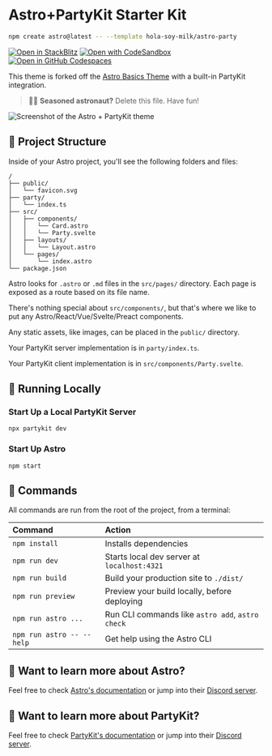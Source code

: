 # Astro+PartyKit Starter Kit

```sh
npm create astro@latest -- --template hola-soy-milk/astro-party
```

[![Open in StackBlitz](https://developer.stackblitz.com/img/open_in_stackblitz.svg)](https://stackblitz.com/github/hola-soy-milk/astro-party)
[![Open with CodeSandbox](https://assets.codesandbox.io/github/button-edit-lime.svg)](https://codesandbox.io/p/sandbox/github/hola-soy-milk/astro-party)
[![Open in GitHub Codespaces](https://github.com/codespaces/badge.svg)](https://codespaces.new/hola-soy-milk/astro-party?devcontainer_path=.devcontainer/basics/devcontainer.json)

This theme is forked off the [Astro Basics Theme](https://github.com/withastro/astro/tree/latest/examples/basics) with a built-in PartyKit integration.

> 🧑‍🚀 **Seasoned astronaut?** Delete this file. Have fun!

![Screenshot of the Astro + PartyKit theme](https://github.com/hola-soy-milk/astro-party/assets/656318/ded71bbc-5567-4a10-8259-4dbdeb9f6c6c)



## 🚀 Project Structure

Inside of your Astro project, you'll see the following folders and files:

```text
/
├── public/
│   └── favicon.svg
├── party/
│   └── index.ts
├── src/
│   ├── components/
│   │   └── Card.astro
│   │   └── Party.svelte
│   ├── layouts/
│   │   └── Layout.astro
│   └── pages/
│       └── index.astro
└── package.json
```

Astro looks for `.astro` or `.md` files in the `src/pages/` directory. Each page is exposed as a route based on its file name.

There's nothing special about `src/components/`, but that's where we like to put any Astro/React/Vue/Svelte/Preact components.

Any static assets, like images, can be placed in the `public/` directory.

Your PartyKit server implementation is in `party/index.ts`.

Your PartyKit client implementation is in `src/components/Party.svelte`.

## 🎈 Running Locally

### Start Up a Local PartyKit Server

    npx partykit dev

### Start Up Astro

    npm start

## 🧞 Commands

All commands are run from the root of the project, from a terminal:

| Command                   | Action                                           |
| :------------------------ | :----------------------------------------------- |
| `npm install`             | Installs dependencies                            |
| `npm run dev`             | Starts local dev server at `localhost:4321`      |
| `npm run build`           | Build your production site to `./dist/`          |
| `npm run preview`         | Preview your build locally, before deploying     |
| `npm run astro ...`       | Run CLI commands like `astro add`, `astro check` |
| `npm run astro -- --help` | Get help using the Astro CLI                     |

## 👀 Want to learn more about Astro?

Feel free to check [Astro's documentation](https://docs.astro.build) or jump into their [Discord server](https://astro.build/chat).

## 🎈 Want to learn more about PartyKit?

Feel free to check [PartyKit's documentation](https://docs.partykit.io/) or jump into their [Discord server](https://discord.gg/KDZb7J4uxJ).
